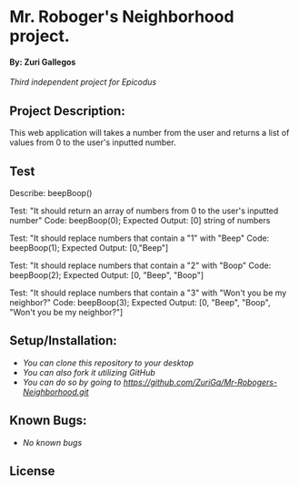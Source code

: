 # Mr. Roboger's Neighborhood project.
#### By: **Zuri Gallegos**
_*Third independent project for Epicodus*_

## Project Description: 
This web application will takes a number from the user and returns a list of values from 0 to the user's inputted number.

## Test
Describe: beepBoop()

Test: "It should return an array of numbers from 0 to the user's inputted number"
Code: beepBoop(0);
Expected Output: [0] string of numbers

Test: "It should replace numbers that contain a "1" with "Beep"
Code: beepBoop(1);
Expected Output: [0,"Beep"]

Test: "It should replace numbers that contain a "2" with "Boop"
Code: beepBoop(2);
Expected Output: [0, "Beep", "Boop"]

Test: "It should replace numbers that contain a "3" with "Won't you be my neighbor?"
Code: beepBoop(3);
Expected Output: [0, "Beep", "Boop", "Won't you be my neighbor?"]

## Setup/Installation:
* _You can clone this repository to your desktop_
* _You can also fork it utilizing GitHub_
* _You can do so by going to https://github.com/ZuriGa/Mr-Robogers-Neighborhood.git_


## Known Bugs:
* _No known bugs_

## License 

